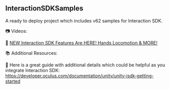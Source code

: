 ## InteractionSDKSamples

A ready to deploy project which includes v62 samples for Interaction SDK.

📷 Videos:

📌 [NEW Interaction SDK Features Are HERE! Hands Locomotion & MORE!](https://youtu.be/Rbdyr-qQqV0)

📚 Additional Resources:

📌 Here is a great guide with additional details which could be helpful as you integrate Interaction SDK: https://developer.oculus.com/documentation/unity/unity-isdk-getting-started
